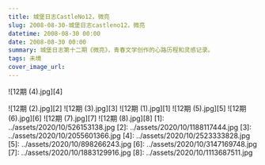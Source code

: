 ```yaml
---
title: 城堡日志CastleNo12，微亮
slug: 2008-08-30-城堡日志castleno12，微亮
datetime: 2008-08-30 00:00
date: 2008-08-30 00:00
summary: 城堡日志第十二期《微亮》，青春文学创作的心路历程和灵感记录。
tags: 未境
cover_image_url: 
---
```

![12期 (4).jpg][4]
<!--more-->
![12期 (2).jpg][2]
![12期 (3).jpg][3]
![12期 (1).jpg][1]
![12期 (5).jpg][5]
![12期 (6).jpg][6]
![12期 (7).jpg][7]
![12期 (8).jpg][8]
  [1]: ../assets/2020/10/526153138.jpg
  [2]: ../assets/2020/10/1188117444.jpg
  [3]: ../assets/2020/10/2055601366.jpg
  [4]: ../assets/2020/10/2523333828.jpg
  [5]: ../assets/2020/10/898266243.jpg
  [6]: ../assets/2020/10/3147169748.jpg
  [7]: ../assets/2020/10/1883129916.jpg
  [8]: ../assets/2020/10/1113687511.jpg